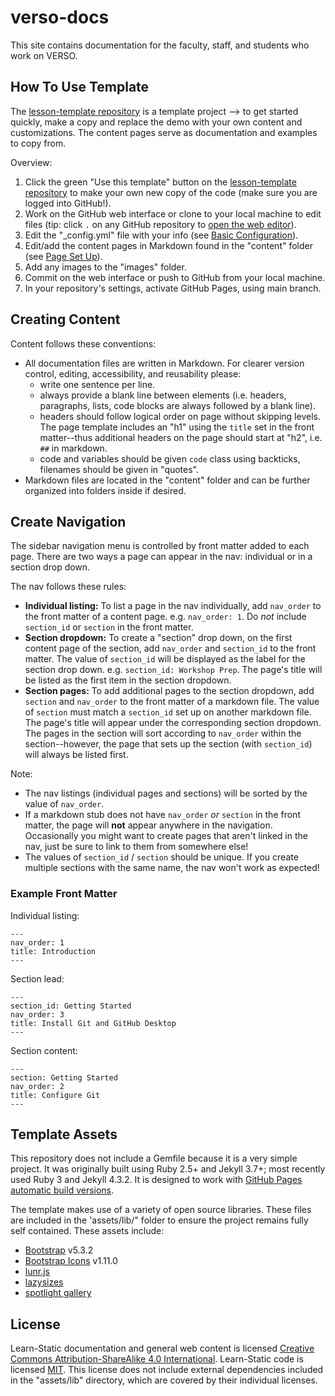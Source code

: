 # verso-docs

This site contains documentation for the faculty, staff, and students who work on VERSO.

## How To Use Template

The [lesson-template repository](https://github.com/learn-static/lesson-template) is a template project --> to get started quickly, make a copy and replace the demo with your own content and customizations. 
The content pages serve as documentation and examples to copy from.

Overview: 

1. Click the green "Use this template" button on the [lesson-template repository](https://github.com/learn-static/lesson-template) to make your own new copy of the code (make sure you are logged into GitHub!).
2. Work on the GitHub web interface or clone to your local machine to edit files (tip: click `.` on any GitHub repository to [open the web editor](https://docs.github.com/en/codespaces/the-githubdev-web-based-editor)).
3. Edit the "_config.yml" file with your info (see [Basic Configuration](https://learn-static.github.io/lesson-template/content/start/configure.html)).
4. Edit/add the content pages in Markdown found in the "content" folder (see [Page Set Up](https://learn-static.github.io/lesson-template/content/docs/pages.html)).
5. Add any images to the "images" folder.
5. Commit on the web interface or push to GitHub from your local machine.
6. In your repository's settings, activate GitHub Pages, using main branch.

## Creating Content

Content follows these conventions:

- All documentation files are written in Markdown. For clearer version control, editing, accessibility, and reusability please:
    - write one sentence per line.
    - always provide a blank line between elements (i.e. headers, paragraphs, lists, code blocks are always followed by a blank line).
    - headers should follow logical order on page without skipping levels. The page template includes an "h1" using the `title` set in the front matter--thus additional headers on the page should start at "h2", i.e. `##` in markdown.
    - code and variables should be given `code` class using backticks, filenames should be given in "quotes".
- Markdown files are located in the "content" folder and can be further organized into folders inside if desired.

## Create Navigation 

The sidebar navigation menu is controlled by front matter added to each page. 
There are two ways a page can appear in the nav: individual or in a section drop down.

The nav follows these rules:

- **Individual listing:** To list a page in the nav individually, add `nav_order` to the front matter of a content page. e.g. `nav_order: 1`. Do *not* include `section_id` or `section` in the front matter.
- **Section dropdown:** To create a "section" drop down, on the first content page of the section, add `nav_order` and `section_id` to the front matter. The value of `section_id` will be displayed as the label for the section drop down. e.g. `section_id: Workshop Prep`. The page's title will be listed as the first item in the section dropdown.
- **Section pages:** To add additional pages to the section dropdown, add `section` and `nav_order` to the front matter of a markdown file. The value of `section` must match a `section_id` set up on another markdown file. The page's title will appear under the corresponding section dropdown. The pages in the section will sort according to `nav_order` within the section--however, the page that sets up the section (with `section_id`) will always be listed first. 

Note: 

- The nav listings (individual pages and sections) will be sorted by the value of `nav_order`.
- If a markdown stub does not have `nav_order` *or* `section` in the front matter, the page will **not** appear anywhere in the navigation. Occasionally you might want to create pages that aren't linked in the nav, just be sure to link to them from somewhere else!
- The values of `section_id` / `section` should be unique. If you create multiple sections with the same name, the nav won't work as expected!

### Example Front Matter

Individual listing:

```
---
nav_order: 1
title: Introduction
---
```

Section lead:

```
---
section_id: Getting Started
nav_order: 3
title: Install Git and GitHub Desktop
---
```

Section content:

```
---
section: Getting Started
nav_order: 2
title: Configure Git
---
```

## Template Assets 

This repository does not include a Gemfile because it is a very simple project. 
It was originally built using Ruby 2.5+ and Jekyll 3.7+; most recently used Ruby 3 and Jekyll 4.3.2.
It is designed to work with [GitHub Pages automatic build versions](https://pages.github.com/versions/).

The template makes use of a variety of open source libraries. 
These files are included in the 'assets/lib/" folder to ensure the project remains fully self contained.
These assets include:

- [Bootstrap](https://getbootstrap.com/) v5.3.2
- [Bootstrap Icons](https://icons.getbootstrap.com/) v1.11.0
- [lunr.js](https://lunrjs.com/) 
- [lazysizes](https://github.com/aFarkas/lazysizes)
- [spotlight gallery](https://github.com/nextapps-de/spotlight)

## License

Learn-Static documentation and general web content is licensed [Creative Commons Attribution-ShareAlike 4.0 International](http://creativecommons.org/licenses/by-sa/4.0/).
Learn-Static code is licensed [MIT](https://github.com/learn-static/lesson-template/blob/main/LICENSE). 
This license does not include external dependencies included in the "assets/lib" directory, which are covered by their individual licenses.
